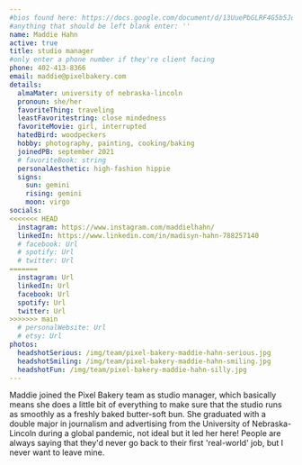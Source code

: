 ```yaml
---
#bios found here: https://docs.google.com/document/d/13UuePbGLRF4G5b5JoEe2Vua3NukZ1-QwRW4Oisnd8lI/edit#
#anything that should be left blank enter: ''
name: Maddie Hahn
active: true
title: studio manager
#only enter a phone number if they're client facing
phone: 402-413-8366
email: maddie@pixelbakery.com
details:
  almaMater: university of nebraska-lincoln
  pronoun: she/her
  favoriteThing: traveling
  leastFavoritestring: close mindedness
  favoriteMovie: girl, interrupted
  hatedBird: woodpeckers
  hobby: photography, painting, cooking/baking
  joinedPB: september 2021
  # favoriteBook: string
  personalAesthetic: high-fashion hippie
  signs:
    sun: gemini
    rising: gemini
    moon: virgo
socials:
<<<<<<< HEAD
  instagram: https://www.instagram.com/maddielhahn/ 
  linkedIn: https://www.linkedin.com/in/madisyn-hahn-788257140 
  # facebook: Url
  # spotify: Url
  # twitter: Url
=======
  instagram: Url
  linkedIn: Url
  facebook: Url
  spotify: Url
  twitter: Url
>>>>>>> main
  # personalWebsite: Url
  # etsy: Url
photos:
  headshotSerious: /img/team/pixel-bakery-maddie-hahn-serious.jpg
  headshotSmiling: /img/team/pixel-bakery-maddie-hahn-smiling.jpg
  headshotFun: /img/team/pixel-bakery-maddie-hahn-silly.jpg
---
```

Maddie joined the Pixel Bakery team as studio manager, which basically means she does a little bit of everything to make sure that the studio runs as smoothly as a freshly baked butter-soft bun. She graduated with a double major in journalism and advertising from the University of Nebraska-Lincoln during a global pandemic, not ideal but it led her here! People are always saying that they'd never go back to their first 'real-world' job, but I never want to leave mine.